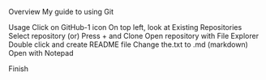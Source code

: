 Overview
My guide to using Git

Usage
Click on GitHub-1 icon
On top left, look at Existing Repositories
Select repository (or)
Press + and Clone
Open repository with File Explorer
Double click and create README file
Change the.txt to .md (markdown)
Open with Notepad

Finish

